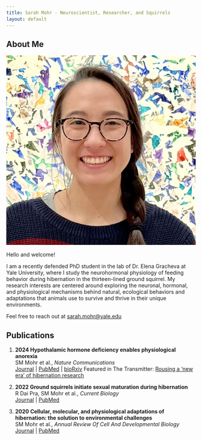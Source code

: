 ```yaml
---
title: Sarah Mohr - Neuroscientist, Researcher, and Squirrels
layout: default
---
```


## About Me

<img class="profile-picture" src="headshot.jpeg">

Hello and welcome!  

I am a recently defended PhD student in the lab of Dr. Elena Gracheva at Yale University, where I study the neurohormonal physiology of feeding behavior during hibernation in the thirteen-lined ground squirrel. My research interests are centered around exploring the neuronal, hormonal, and physiological mechanisms behind natural, ecological behaviors and adaptations that animals use to survive and thrive in their unique environments.  

Feel free to reach out at [sarah.mohr@yale.edu](mailto:sarah.mohr@yale.edu)

<!-- ---

## Research Interest

I am deeply fascinated by the study of squirrel hibernation, an interest driven by its implications for understanding mammalian hibernation and metabolic adaptations. My enthusiasm extends to examining the biological and environmental factors that influence hibernation cycles and survival strategies in the thirteen-lined ground squirrel. 

This research not only sheds light on the resilience and evolutionary adaptations of squirrels but also provides broader insights into ecological balance and potential applications in human medical science. -->

<!-- > "Be like a squirrel—--make preparations for the winter." -->

<!-- <img src="/squirrel.png" alt="squirrel" style="width: 150px; height: 150px"> -->

## Publications

1. **2024 Hypothalamic hormone deficiency enables physiological anorexia**  
	SM Mohr et al., *Nature Communications*  
	[Journal](https://www.nature.com/articles/s41467-024-49996-2) \| [PubMed](https://pubmed.ncbi.nlm.nih.gov/38987241/) \| [bioRxiv](https://www.biorxiv.org/content/10.1101/2023.03.15.532843v2)
    Featured in The Transmitter: [Rousing a ‘new era’ of hibernation research](https://www.thetransmitter.org/physiology/rousing-a-new-era-of-hibernation-research/)

1.  **2022 Ground squirrels initiate sexual maturation during hibernation**  
	R Dai Pra, SM Mohr et al., *Current Biology*  
	[Journal](https://www.cell.com/current-biology/fulltext/S0960-9822(22)00254-8) \| [PubMed](https://pubmed.ncbi.nlm.nih.gov/35245461)

1.  **2020 Cellular, molecular, and physiological adaptations of hibernation: the solution to environmental challenges**  
	SM Mohr et al., *Annual Review Of Cell And Developmental Biology*  
	[Journal](https://www.annualreviews.org/content/journals/10.1146/annurev-cellbio-012820-095945) \| [PubMed](https://pubmed.ncbi.nlm.nih.gov/32897760/)